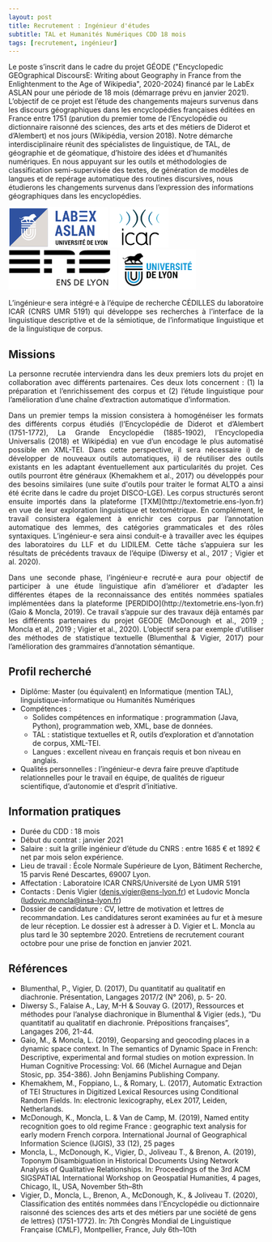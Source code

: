 ```yaml
---
layout: post
title: Recrutement : Ingénieur d'études 
subtitle: TAL et Humanités Numériques CDD 18 mois
tags: [recrutement, ingénieur]
---
```


Le poste s’inscrit dans le cadre du projet GÉODE ("Encyclopedic GEOgraphical DiscoursE: Writing about Geography in France from the Enlightenment to the Age of Wikipedia", 2020-2024) financé par le LabEx ASLAN pour une période de 18 mois (démarrage prévu en janvier 2021). 
L’objectif de ce projet est l’étude des changements majeurs survenus dans les discours géographiques dans les encyclopédies françaises éditées en France entre 1751 (parution du premier tome de l’Encyclopédie ou dictionnaire raisonné des sciences, des arts et des métiers de Diderot et d’Alembert) et nos jours (Wikipédia, version 2018). 
Notre démarche interdisciplinaire réunit des spécialistes de linguistique, de TAL, de géographie et de géomatique, d’histoire des idées et d’humanités numériques. 
En nous appuyant sur les outils et méthodologies de classification semi-supervisée des textes, de génération de modèles de langues et de repérage automatique des routines discursives, nous étudierons les changements survenus dans l’expression des informations géographiques dans les encyclopédies.


<img height="80px" src="/assets/img/logos/logo-aslan.png" alt="ASLAN" />
<img height="80px" src="/assets/img/logos/logo-icar.png" alt="ICAR"/>
<img height="80px" src="/assets/img/logos/logo-ens.png" alt="ENS"/>
<img height="80px" src="/assets/img/logos/logo-udl.png" alt="UDL"/>


<p style='text-align: justify;'>
L’ingénieur·e sera intégré·e à l’équipe de recherche CÉDILLES du laboratoire ICAR (CNRS UMR 5191) qui développe ses recherches à l’interface de la linguistique descriptive et de la sémiotique, de l’informatique linguistique et de la linguistique de corpus.
</p>

## Missions

<p style='text-align: justify;'>
La personne recrutée interviendra dans les deux premiers lots du projet en collaboration avec différents partenaires. Ces deux lots concernent : (1) la préparation et l’enrichissement des corpus et (2) l’étude linguistique pour l’amélioration d’une chaîne d’extraction automatique d’information.
</p>
<p style='text-align: justify;'>
Dans un premier temps la mission consistera à homogénéiser les formats des différents corpus étudiés (l’Encyclopédie de Diderot et d’Alembert (1751-1772), La Grande Encyclopédie (1885-1902), l’Encyclopedia Universalis (2018) et Wikipédia) en vue d’un encodage le plus automatisé possible en XML-TEI. Dans cette perspective, il sera nécessaire i) de développer de nouveaux outils automatiques, ii) de réutiliser des outils existants en les adaptant éventuellement aux particularités du projet. Ces outils pourront être généraux (Khemakhem et al., 2017) ou développés pour des besoins similaires (une suite d'outils pour traiter le format ALTO a ainsi été écrite dans le cadre du projet DISCO-LGE). Les corpus structurés seront ensuite importés dans la plateforme [TXM](http://textometrie.ens-lyon.fr) en vue de leur exploration linguistique et textométrique. En complément, le travail consistera également à enrichir ces corpus par l’annotation automatique des lemmes, des catégories grammaticales et des rôles syntaxiques. 
L’ingénieur-e sera ainsi conduit-e à travailler avec les équipes des laboratoires du LLF et du LIDILEM. Cette tâche s’appuiera sur les résultats de précédents travaux de l’équipe (Diwersy et al., 2017 ; Vigier et al. 2020).
</p>
<p style='text-align: justify;'>
Dans une seconde phase, l’ingénieur·e recruté·e aura pour objectif de participer à une étude linguistique afin d’améliorer et d’adapter les différentes étapes de la reconnaissance des entités nommées spatiales implémentées dans la plateforme [PERDIDO](http://textometrie.ens-lyon.fr) (Gaio & Moncla, 2019). Ce travail s’appuie sur des travaux déjà entamés par les différents partenaires du projet GEODE (McDonough et al., 2019 ; Moncla et al., 2019 ; Vigier et al., 2020). L’objectif sera par exemple d’utiliser des méthodes de statistique textuelle (Blumenthal & Vigier, 2017) pour l’amélioration des grammaires d’annotation sémantique.
</p>

## Profil recherché

* Diplôme: Master (ou équivalent) en Informatique (mention TAL), linguistique-informatique ou Humanités Numériques
* Compétences :
  * Solides compétences en informatique : programmation (Java, Python), programmation web, XML, base de données.
  * TAL : statistique textuelles et R, outils d’exploration et d’annotation de corpus, XML-TEI.
  * Langues : excellent niveau en français requis et bon niveau en anglais.
* Qualités personnelles : l’ingénieur-e devra faire preuve d’aptitude relationnelles pour le travail en
équipe, de qualités de rigueur scientifique, d’autonomie et d’esprit d’initiative.


## Information pratiques

* Durée du CDD : 18 mois
* Début du contrat : janvier 2021
* Salaire : suit la grille ingénieur d’étude du CNRS : entre 1685 € et 1892 € net par mois selon expérience.
* Lieu de travail : École Normale Supérieure de Lyon, Bâtiment Recherche, 15 parvis René Descartes, 69007 Lyon.
* Affectation : Laboratoire ICAR CNRS/Université de Lyon UMR 5191
* Contacts : Denis Vigier (denis.vigier@ens-lyon.fr) et Ludovic Moncla (ludovic.moncla@insa-lyon.fr)
* Dossier de candidature : CV, lettre de motivation et lettres de recommandation. Les candidatures seront examinées au fur et à mesure de leur réception. Le dossier est à adresser à D. Vigier et L. Moncla au plus tard le 30 septembre 2020. Entretiens de recrutement courant octobre pour une prise de fonction en janvier 2021.

## Références

* Blumenthal, P., Vigier, D. (2017), Du quantitatif au qualitatif en diachronie. Présentation, Langages 2017/2 (N° 206), p. 5- 20.
* Diwersy S., Falaise A., Lay, M-H & Souvay G. (2017), Ressources et méthodes pour l’analyse diachronique in Blumenthal & Vigier (eds.), “Du quantitatif au qualitatif en diachronie. Prépositions françaises”, Langages 206, 21-44.
* Gaio, M., & Moncla, L. (2019), Geoparsing and geocoding places in a dynamic space context. In The semantics of Dynamic Space in French: Descriptive, experimental and formal studies on motion expression. In Human Cognitive Processing: Vol. 66 (Michel Aurnague and Dejan Stosic, pp. 354-386). John Benjamins Publishing Company.
* Khemakhem, M., Foppiano, L., & Romary, L. (2017), Automatic Extraction of TEI Structures in Digitized Lexical Resources using Conditional Random Fields. In: electronic lexicography, eLex 2017, Leiden, Netherlands.
* McDonough, K., Moncla, L. & Van de Camp, M. (2019), Named entity recognition goes to old regime France : geographic text analysis for early modern French corpora. International Journal of Geographical Information Science (IJGIS), 33 (12), 25 pages
* Moncla, L., McDonough, K., Vigier, D., Joliveau T., & Brenon, A. (2019), Toponym Disambiguation in Historical Documents Using Network Analysis of Qualitative Relationships. In: Proceedings of the 3rd ACM SIGSPATIAL International Workshop on Geospatial Humanities, 4 pages, Chicago, IL, USA, November 5th–8th
* Vigier, D., Moncla, L., Brenon, A., McDonough, K., & Joliveau T. (2020), Classification des entités nommées dans l'Encyclopédie ou dictionnaire raisonné des sciences des arts et des métiers par une société de gens de lettres} (1751-1772). In: 7th Congrès Mondial de Linguistique Française (CMLF), Montpellier, France, July 6th–10th
